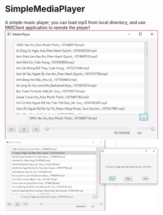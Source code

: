 # SimpleMediaPlayer
A simple music player, you can load mp3 from local directory, and use RMIClient application to remote the player!
![Screenshot](Screenshots/2016-08-06_000132.png)
![Screenshot](Screenshots/2016-08-06_000005.png)
